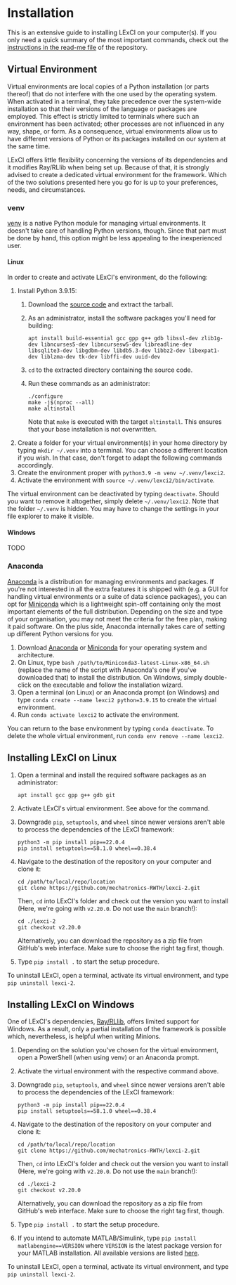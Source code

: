 # Installation

This is an extensive guide to installing LExCI on your computer(s). If you only
need a quick summary of the most important commands, check out the
[instructions in the read-me file](https://github.com/mechatronics-RWTH/lexci-2/blob/main/README.md#installation)
of the repository.


## Virtual Environment

Virtual environments are local copies of a Python installation (or parts
thereof) that do not interfere with the one used by the operating system. When
activated in a terminal, they take precedence over the system-wide installation
so that their versions of the language or packages are employed. This effect is
strictly limited to terminals where such an environment has been activated;
other processes are not influenced in any way, shape, or form. As a consequence,
virtual environments allow us to have different versions of Python or its
packages installed on our system at the same time.

LExCI offers little flexibility concerning the versions of its dependencies and
it modifies Ray/RLlib when being set up. Because of that, it is strongly advised
to create a dedicated virtual environment for the framework. Which of the two
solutions presented here you go for is up to your preferences, needs, and
circumstances.


### venv
[venv](https://docs.python.org/3/library/venv.html) is a native Python module
for managing virtual environments. It doesn't take care of handling Python
versions, though. Since that part must be done by hand, this option might be
less appealing to the inexperienced user.


#### Linux
In order to create and activate LExCI's environment, do the following:
01. Install Python 3.9.15:
    01. Download the
        [source code](https://www.python.org/downloads/release/python-3915/) and
        extract the tarball.
    02. As an administrator, install the software packages you'll need for
        building:

          ```
          apt install build-essential gcc gpp g++ gdb libssl-dev zlib1g-dev libncurses5-dev libncursesw5-dev libreadline-dev libsqlite3-dev libgdbm-dev libdb5.3-dev libbz2-dev libexpat1-dev liblzma-dev tk-dev libffi-dev uuid-dev
          ```

    03. `cd` to the extracted directory containing the source code.
    04. Run these commands as an administrator:
        
          ```
          ./configure
          make -j$(nproc --all)
          make altinstall
          ```

        Note that `make` is executed with the target `altinstall`. This ensures
        that your base installation is not overwritten.
02. Create a folder for your virtual environment(s) in your home directory by
    typing `mkdir ~/.venv` into a terminal. You can choose a different location
    if you wish. In that case, don't forget to adapt the following commands
    accordingly.
03. Create the environment proper with `python3.9 -m venv ~/.venv/lexci2`.
04. Activate the environment with `source ~/.venv/lexci2/bin/activate`.

The virtual environment can be deactivated by typing `deactivate`. Should you
want to remove it altogether, simply delete `~/.venv/lexci2`. Note that the
folder `~/.venv` is hidden. You may have to change the settings in your file
explorer to make it visible.


#### Windows
TODO


### Anaconda
[Anaconda](https://www.anaconda.com/download) is a distribution for managing
environments and packages. If you're not interested in all the extra features it
is shipped with (e.g. a GUI for handling virtual environments or a suite of data
science packages), you can opt for
[Miniconda](https://docs.anaconda.com/miniconda/) which is a lightweight
spin-off containing only the most important elements of the full distribution.
Depending on the size and type of your organisation, you may not meet the
criteria for the free plan, making it paid software. On the plus side, Anaconda
internally takes care of setting up different Python versions for you.

01. Download [Anaconda](https://www.anaconda.com/download) or
    [Miniconda](https://docs.anaconda.com/miniconda/) for your operating system
    and architecture.
02. On Linux, type `bash /path/to/Miniconda3-latest-Linux-x86_64.sh` (replace
    the name of the script with Anaconda's one if you've downloaded that) to
    install the distribution. On Windows, simply double-click on the executable
    and follow the installation wizard.
03. Open a terminal (on Linux) or an Anaconda prompt (on Windows) and type
    `conda create --name lexci2 python=3.9.15` to create the virtual
    environment.
04. Run `conda activate lexci2` to activate the environment.

You can return to the base environment by typing `conda deactivate`. To delete
the whole virtual environment, run `conda env remove --name lexci2`.


## Installing LExCI on Linux

01. Open a terminal and install the required software packages as an
    administrator:
    
    ```
    apt install gcc gpp g++ gdb git
    ```

02. Activate LExCI's virtual environment. See above for the command.
03. Downgrade `pip`, `setuptools`, and `wheel` since newer versions aren't able
    to process the dependencies of the LExCI framework:

    ```
    python3 -m pip install pip==22.0.4
    pip install setuptools==58.1.0 wheel==0.38.4
    ```

04. Navigate to the destination of the repository on your computer and clone it:

    ```
    cd /path/to/local/repo/location
    git clone https://github.com/mechatronics-RWTH/lexci-2.git
    ```

    Then, `cd` into LExCI's folder and check out the version you want to install
    (Here, we're going with `v2.20.0`. Do not use the `main` branch!):

    ```
    cd ./lexci-2
    git checkout v2.20.0
    ```

    Alternatively, you can download the repository as a zip file from GitHub's
    web interface. Make sure to choose the right tag first, though.

05. Type `pip install .` to start the setup procedure.

To uninstall LExCI, open a terminal, activate its virtual environment, and type
`pip uninstall lexci-2`.


## Installing LExCI on Windows

One of LExCI's dependencies, [Ray/RLlib](https://github.com/ray-project/ray),
offers limited support for Windows. As a result, only a partial installation of
the framework is possible which, nevertheless, is helpful when writing Minions.

01. Depending on the solution you've chosen for the virtual environment, open a
    PowerShell (when using venv) or an Anaconda prompt.
02. Activate the virtual environment with the respective command above.
03. Downgrade `pip`, `setuptools`, and `wheel` since newer versions aren't able
    to process the dependencies of the LExCI framework:

    ```
    python3 -m pip install pip==22.0.4
    pip install setuptools==58.1.0 wheel==0.38.4
    ```

04. Navigate to the destination of the repository on your computer and clone it:

    ```
    cd /path/to/local/repo/location
    git clone https://github.com/mechatronics-RWTH/lexci-2.git
    ```

    Then, `cd` into LExCI's folder and check out the version you want to install
    (Here, we're going with `v2.20.0`. Do not use the `main` branch!):

    ```
    cd ./lexci-2
    git checkout v2.20.0
    ```

    Alternatively, you can download the repository as a zip file from GitHub's
    web interface. Make sure to choose the right tag first, though.

05. Type `pip install .` to start the setup procedure.

06. If you intend to automate MATLAB/Simulink, type
    `pip install matlabengine==VERSION` where `VERSION` is the latest package
    version for your MATLAB installation. All available versions are listed
    [here](https://pypi.org/project/matlabengine/#history).

To uninstall LExCI, open a terminal, activate its virtual environment, and type
`pip uninstall lexci-2`.
